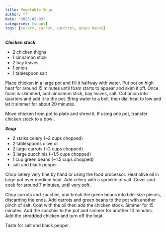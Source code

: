 ```yaml
---
title: Vegetable Soup
author: ""
date: "2023-02-03"
categories: [soups]
tags: [celery, carrot, zucchini, green beans]
---
```


_**Chicken stock**_

- 2 chicken thighs
- 1 cinnamon stick
- 2 bay leaves
- 1 onion
- 1 tablespoon salt

Place chicken in a large pot and fill it halfway with water. Put pot on high heat for around 15 minutes until foam starts to appear and skim it off. Once foam is skimmed, add cinnamon stick, bay leaves, salt. Cut onion into quarters and add it to the pot. Bring water to a boil, then dial heat to low and let it simmer for about 20 minutes.

Move chicken from pot to plate and shred it. If using one pot, transfer chicken stock to a bowl.

_**Soup**_

- 2 stalks celery (~2 cups chopped)
- 2 tablespoons olive oil
- 2 large carrots (~2 cups chopped)
- 3 large zucchinis (~1.5 cups chopped)
- 1 cup green beans (~1.5 cups chopped)
- salt and black pepper

Chop celery very fine by hand or using the food processor. Heat olive oil in large pot over medium heat. Add celery with a sprinkle of salt. Cover and cook for around 7 minutes, until very soft.

Chop carrots and zucchini, and break the green beans into bite-size pieces, discarding the ends. Add carrots and green beans to the pot with another pinch of salt. Coat with the oil then add the chicken stock. Simmer for 15 minutes. Add the zucchini to the pot and simmer for another 10 minutes. Add the shredded chicken and turn off the heat.

Taste for salt and black pepper.
